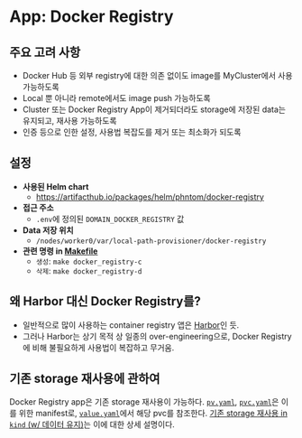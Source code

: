 # App: Docker Registry

## 주요 고려 사항
- Docker Hub 등 외부 registry에 대한 의존 없이도 image를 MyCluster에서 사용 가능하도록
- Local 뿐 아니라 remote에서도 image push 가능하도록
- Cluster 또는 Docker Registry App이 제거되더라도 storage에 저장된 data는 유지되고, 재사용 가능하도록
- 인증 등으로 인한 설정, 사용법 복잡도를 제거 또는 최소화가 되도록

## 설정
- **사용된 Helm chart**
  - https://artifacthub.io/packages/helm/phntom/docker-registry
- **접근 주소**
  - `.env`에 정의된 `DOMAIN_DOCKER_REGISTRY` 값
- **Data 저장 위치**
  - `/nodes/worker0/var/local-path-provisioner/docker-registry`
- **관련 명령 in [Makefile](../../Makefile)**
  - `생성`: `make docker_registry-c`
  - `삭제`: `make docker_registry-d`

## 왜 Harbor 대신 Docker Registry를?
- 일반적으로 많이 사용하는 container registry 앱은 [Harbor](https://goharbor.io/)인 듯.
- 그러나 Harbor는 상기 목적 상 일종의 over-engineering으로, Docker Registry에 비해 불필요하게 사용법이 복잡하고 무거움.

## 기존 storage 재사용에 관하여
Docker Registry app은 기존 storage 재사용이 가능하다. [`pv.yaml`](./pv.yaml), [`pvc.yaml`](./pvc.yaml)은 이를 위한 manifest로, [`value.yaml`](./values.yaml)에서 해당 pvc를 참조한다. [기존 storage 재사용 in `kind` (w/ 데이터 유지)](../../cluster/reuse-storage.kr.md)는 이에 대한 상세 설명이다.